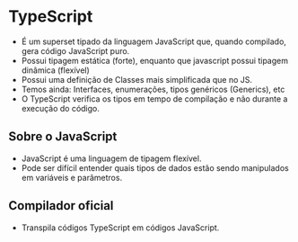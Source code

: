 # TypeScript

- É um superset tipado da linguagem JavaScript que, quando compilado, gera código JavaScript puro.
- Possui tipagem estática (forte), enquanto que javascript possui tipagem dinâmica (flexível)
- Possui uma definição de Classes mais simplificada que no JS.
- Temos ainda: Interfaces, enumerações, tipos genéricos (Generics), etc
- O TypeScript verifica os tipos em tempo de compilação e não durante a execução do código.

## Sobre o JavaScript

- JavaScript é uma linguagem de tipagem flexível. 
- Pode ser difícil entender quais tipos de dados estão sendo manipulados em variáveis e parâmetros.

## Compilador oficial

- Transpila códigos TypeScript em códigos JavaScript.
